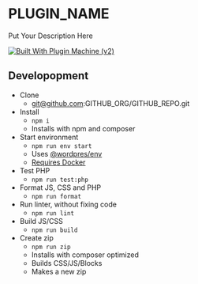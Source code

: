 # PLUGIN_NAME

Put Your Description Here

[![Built With Plugin Machine (v2)](https://img.shields.io/badge/Built%20With-Plugin%20Machine-lightgrey)](https://pluginmachine.com)


## Developopment

- Clone
	- git@github.com:GITHUB_ORG/GITHUB_REPO.git
- Install
	- `npm i`
	- Installs with npm and composer
- Start environment
	- `npm run env start`
	- Uses [@wordpres/env](https://www.npmjs.com/package/@wordpress/env)
	- [Requires Docker](https://www.docker.com/products/docker-desktop/)
- Test PHP
	- `npm run test:php`
- Format JS, CSS and PHP
	- `npm run format`
- Run linter, without fixing code
	- `npm run lint`
- Build JS/CSS
	- `npm run build`
- Create zip
	- `npm run zip`
	- Installs with composer optimized
	- Builds CSS/JS/Blocks
	- Makes a new zip
